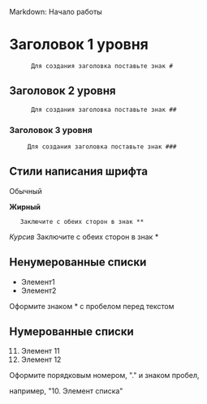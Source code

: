 Markdown: Начало работы

# Заголовок 1 уровня

          Для создания заголовка поставьте знак #

## Заголовок 2 уровня

          Для создания заголовка поставьте знак ##

### Заголовок 3 уровня

         Для создания заголовка поставьте знак ###

## Стили написания шрифта

Обычный

**Жирный**

       Заключите с обеих сторон в знак **

_Курсив_
Заключите с обеих сторон в знак \*

## Ненумерованные списки

- Элемент1
- Элемент2

Оформите знаком \* с пробелом перед текстом

## Нумерованные списки

11. Элемент 11
12. Элемент 12

Оформите порядковым номером, "." и знаком пробел,

например, "10. Элемент списка"
